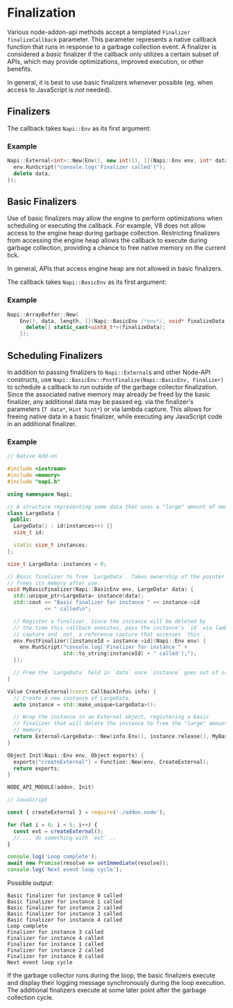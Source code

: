 # Finalization

Various node-addon-api methods accept a templated `Finalizer finalizeCallback`
parameter. This parameter represents a native callback function that runs in
response to a garbage collection event. A finalizer is considered a _basic_
finalizer if the callback only utilizes a certain subset of APIs, which may
provide optimizations, improved execution, or other benefits.

In general, it is best to use basic finalizers whenever possible (eg. when
access to JavaScript is _not_ needed).

## Finalizers

The callback takes `Napi::Env` as its first argument:

### Example

```cpp
Napi::External<int>::New(Env(), new int(1), [](Napi::Env env, int* data) {
  env.RunScript("console.log('Finalizer called')");
  delete data;
});
```

## Basic Finalizers

Use of basic finalizers may allow the engine to perform optimizations when
scheduling or executing the callback. For example, V8 does not allow access to
the engine heap during garbage collection. Restricting finalizers from accessing
the engine heap allows the callback to execute during garbage collection,
providing a chance to free native memory on the current tick.

In general, APIs that access engine heap are not allowed in basic finalizers.

The callback takes `Napi::BasicEnv` as its first argument:

### Example

```cpp
Napi::ArrayBuffer::New(
    Env(), data, length, [](Napi::BasicEnv /*env*/, void* finalizeData) {
      delete[] static_cast<uint8_t*>(finalizeData);
    });
```

## Scheduling Finalizers

In addition to passing finalizers to `Napi::External`s and other Node-API
constructs, use `Napi::BasicEnv::PostFinalize(Napi::BasicEnv, Finalizer)` to
schedule a callback to run outside of the garbage collector finalization. Since
the associated native memory may already be freed by the basic finalizer, any
additional data may be passed eg. via the finalizer's parameters (`T data*`,
`Hint hint*`) or via lambda capture. This allows for freeing native data in a
basic finalizer, while executing any JavaScript code in an additional finalizer.

### Example

```cpp
// Native Add-on

#include <iostream>
#include <memory>
#include "napi.h"

using namespace Napi;

// A structure representing some data that uses a "large" amount of memory.
class LargeData {
 public:
  LargeData() : id(instances++) {}
  size_t id;

  static size_t instances;
};

size_t LargeData::instances = 0;

// Basic finalizer to free `LargeData`. Takes ownership of the pointer and
// frees its memory after use.
void MyBasicFinalizer(Napi::BasicEnv env, LargeData* data) {
  std::unique_ptr<LargeData> instance(data);
  std::cout << "Basic finalizer for instance " << instance->id
            << " called\n";

  // Register a finalizer. Since the instance will be deleted by
  // the time this callback executes, pass the instance's `id` via lambda copy
  // capture and _not_ a reference capture that accesses `this`.
  env.PostFinalizer([instanceId = instance->id](Napi::Env env) {
    env.RunScript("console.log('Finalizer for instance " +
                  std::to_string(instanceId) + " called');");
  });

  // Free the `LargeData` held in `data` once `instance` goes out of scope.
}

Value CreateExternal(const CallbackInfo& info) {
  // Create a new instance of LargeData.
  auto instance = std::make_unique<LargeData>();

  // Wrap the instance in an External object, registering a basic
  // finalizer that will delete the instance to free the "large" amount of
  // memory.
  return External<LargeData>::New(info.Env(), instance.release(), MyBasicFinalizer);
}

Object Init(Napi::Env env, Object exports) {
  exports["createExternal"] = Function::New(env, CreateExternal);
  return exports;
}

NODE_API_MODULE(addon, Init)
```

```js
// JavaScript

const { createExternal } = require('./addon.node');

for (let i = 0; i < 5; i++) {
  const ext = createExternal();
  // ... do something with `ext` ..
}

console.log('Loop complete');
await new Promise(resolve => setImmediate(resolve));
console.log('Next event loop cycle');
```

Possible output:

```
Basic finalizer for instance 0 called
Basic finalizer for instance 1 called
Basic finalizer for instance 2 called
Basic finalizer for instance 3 called
Basic finalizer for instance 4 called
Loop complete
Finalizer for instance 3 called
Finalizer for instance 4 called
Finalizer for instance 1 called
Finalizer for instance 2 called
Finalizer for instance 0 called
Next event loop cycle
```

If the garbage collector runs during the loop, the basic finalizers execute and
display their logging message synchronously during the loop execution. The
additional finalizers execute at some later point after the garbage collection
cycle.
